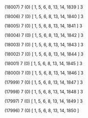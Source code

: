 (18007) 7 (0) [ 1, 5, 6, 8, 13, 14, 1839 ] 3 


(18006) 7 (0) [ 1, 5, 6, 8, 13, 14, 1840 ] 3 


(18005) 7 (0) [ 1, 5, 6, 8, 13, 14, 1841 ] 3 


(18004) 7 (0) [ 1, 5, 6, 8, 13, 14, 1842 ] 3 


(18003) 7 (0) [ 1, 5, 6, 8, 13, 14, 1843 ] 3 


(18002) 7 (0) [ 1, 5, 6, 8, 13, 14, 1844 ] 3 


(18001) 7 (0) [ 1, 5, 6, 8, 13, 14, 1845 ] 3 


(18000) 7 (0) [ 1, 5, 6, 8, 13, 14, 1846 ] 3 


(17999) 7 (0) [ 1, 5, 6, 8, 13, 14, 1847 ] 3 


(17998) 7 (0) [ 1, 5, 6, 8, 13, 14, 1848 ] 3 


(17997) 7 (0) [ 1, 5, 6, 8, 13, 14, 1849 ] 3 


(17996) 7 (0) [ 1, 5, 6, 8, 13, 14, 1850 ]  

